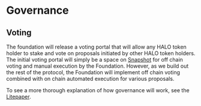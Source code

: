 # Governance

## Voting

The foundation will release a voting portal that will allow any HALO token holder to stake and vote on proposals initiated by other HALO token holders. The initial voting portal will simply be a space on [Snapshot](https://snapshot.org/#/halodao.eth) for off chain voting and manual execution by the Foundation. However, as we build out the rest of the protocol, the Foundation will implement off chain voting combined with on chain automated execution for various proposals.   


To see a more thorough explanation of how governance will work, see the [Litepaper](../getting-started/litepaper.md).   


